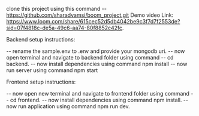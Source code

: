 clone this project using this command -- https://github.com/sharadvamsi/boom_project.git
Demo video Link: https://www.loom.com/share/615cec52d5db4042be9c3f7d7f2553de?sid=07f4818c-de5a-49c6-aa74-80f8852c42fc.



Backend setup instructions:

-- rename the sample.env to .env and provide your mongodb uri.
-- now open terminal and navigate to backend folder using command -- cd backend.
-- now install dependencies using command npm install
-- now run server using command npm start

Frontend setup instructions:

-- now open new terminal and navigate to frontend folder using command -- cd frontend.
-- now install dependencies using command npm install.
-- now run application  using command npm run dev.